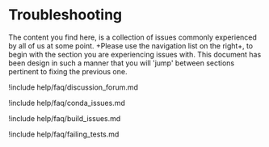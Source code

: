 # Troubleshooting

The content you find here, is a collection of issues commonly experienced by all of us at some
point. +Please use the navigation list on the right+, to begin with the section you are experiencing
issues with. This document has been design in such a manner that you will 'jump' between sections
pertinent to fixing the previous one.

!include help/faq/discussion_forum.md

!include help/faq/conda_issues.md

!include help/faq/build_issues.md

!include help/faq/failing_tests.md
